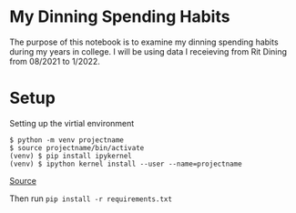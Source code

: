 # My Dinning Spending Habits
The purpose of this notebook is to examine my dinning spending habits during my years in college. I will be using data I receieving from Rit Dining from 08/2021 to 1/2022.

# Setup
Setting up the virtial environment

```
$ python -m venv projectname
$ source projectname/bin/activate
(venv) $ pip install ipykernel
(venv) $ ipython kernel install --user --name=projectname
```

[Source](https://anbasile.github.io/posts/2017-06-25-jupyter-venv/)

Then run `pip install -r requirements.txt`

